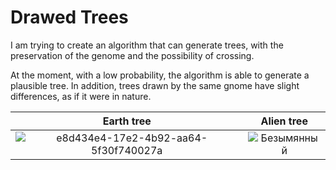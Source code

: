 # Drawed Trees
I am trying to create an algorithm that can generate trees, with the preservation of the genome and the possibility of crossing.

At the moment, with a low probability, the algorithm is able to generate a plausible tree. 
In addition, trees drawn by the same gnome have slight differences, as if it were in nature.

Earth tree             |  Alien tree
:-------------------------:|:-------------------------:
![e8d434e4-17e2-4b92-aa64-5f30f740027a](https://github.com/VladislavWaza/DrawedTrees/assets/73028197/4eb3c79f-e9aa-4189-b9e2-43cec356bab7)  |  ![Безымянный](https://github.com/VladislavWaza/DrawedTrees/assets/73028197/5add7627-bf77-4bf5-bcb0-a4494573c6fb)




